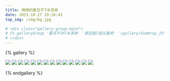 ```yaml
---
title: 绵绵的夏日不7冰淇淋
date: 2023-10-27 19:16:43
top_img: /img/bg.jpg

# <div class="gallery-group-main">
# {% galleryGroup '夏天不许7冰淇淋' '那还是7屈头蛋吧' '/gallery/Summray_23' \img\gallery\Sep_23\i(10).jpg %}
# </div>
---
```


{% gallery %}


![](\img\gallery\Sep_23\i(1).jpg)
![](\img\gallery\Sep_23\i(2).jpg)
![](\img\gallery\Sep_23\i(3).jpg)
![](\img\gallery\Sep_23\i(4).jpg)
![](\img\gallery\Sep_23\i(5).jpg)
![](\img\gallery\Sep_23\i(6).jpg)
![](\img\gallery\Sep_23\i(7).jpg)
![](\img\gallery\Sep_23\i(8).jpg)
![](\img\gallery\Sep_23\i(9).jpg)
![](\img\gallery\Sep_23\i(10).jpg)
![](\img\gallery\Sep_23\i(11).jpg)
![](\img\gallery\Sep_23\i(12).jpg)
![](\img\gallery\Sep_23\i(13).jpg)
![](\img\gallery\Sep_23\i(14).jpg)



{% endgallery %}